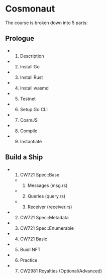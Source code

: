 # Cosmonaut

The course is broken down into 5 parts:

## Prologue

- 1. Description
- 2. Install Go
- 3. Install Rust
- 4. Install wasmd
- 5. Testnet
- 6. Setup Go CLI
- 7. CosmJS
- 8. Compile
- 9. Instantiate

## Build a Ship

- 1. CW721 Spec::Base
  - 1. Messages (msg.rs)
  - 2. Queries (query.rs)
  - 3. Receiver (receiver.rs)
- 2. CW721 Spec::Metadata
- 3. CW721 Spec::Enumerable
- 4. CW721 Basic
- 5. Buidl NFT
- 6. Practice
- 7. CW2981 Royalties (Optional/Advanced) 